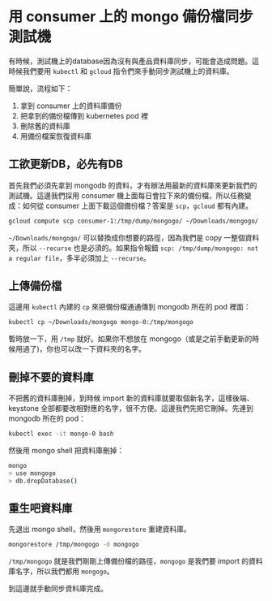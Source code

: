 # 用 consumer 上的 mongo 備份檔同步測試機

有時候，測試機上的database因為沒有與產品資料庫同步，可能會造成問題。這時候我們要用 `kubectl` 和 `gcloud` 指令們來手動同步測試機上的資料庫。

簡單說，流程如下：
1. 拿到 consumer 上的資料庫備份
2. 把拿到的備份檔傳到 kubernetes pod 裡
3. 刪除舊的資料庫
4. 用備份檔案恢復資料庫

## 工欲更新DB，必先有DB

首先我們必須先拿到 mongodb 的資料，才有辦法用最新的資料庫來更新我們的測試機。這邊我們採用 consumer 機上面每日會拉下來的備份檔，所以任務變成：如何從 consumer 上面下載這個備份檔？答案是 `scp`，`gcloud` 都有內建。

```bash
gcloud compute scp consumer-1:/tmp/dump/mongogo/ ~/Downloads/mongogo/ --recurse
```

`~/Downloads/mongogo/` 可以替換成你想要的路徑，因為我們是 copy 一整個資料夾，所以 `--recurse` 也是必須的。如果指令報錯 `scp: /tmp/dump/mongogo: not a regular file`，多半必須加上 `--recurse`。

## 上傳備份檔

這邊用 `kubectl` 內建的 `cp` 來把備份檔通通傳到 mongodb 所在的 pod 裡面：

```bash
kubectl cp ~/Downloads/mongogo mongo-0:/tmp/mongogo
```

暫時放一下，用 `/tmp` 就好。如果你不想放在 mongogo（或是之前手動更新的時候用過了)，你也可以改一下資料夾的名字。

## 刪掉不要的資料庫

不把舊的資料庫刪掉，到時候 import 新的資料庫就要取個新名字，這樣後端、keystone 全部都要改相對應的名字，很不方便。這邊我們先把它刪掉。先連到 mongodb 所在的 pod：

```bash
kubectl exec -it mongo-0 bash
```

然後用 mongo shell 把資料庫刪掉：

```bash
mongo
> use mongogo
> db.dropDatabase()
```

## 重生吧資料庫

先退出 mongo shell，然後用 `mongorestore` 重建資料庫。

```bash
mongorestore /tmp/mongogo -d mongogo
```

`/tmp/mongogo` 就是我們剛剛上傳備份檔的路徑，`mongogo` 是我們要 import 的資料庫名字，所以我們都用 `mongogo`。

到這邊就手動同步資料庫完成。